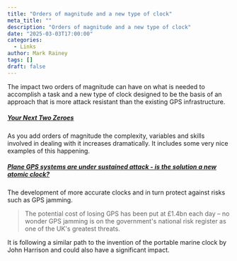 ```yaml
---
title: "Orders of magnitude and a new type of clock"
meta_title: ""
description: "Orders of magnitude and a new type of clock"
date: "2025-03-03T17:00:00"
categories:
  - Links
author: Mark Rainey
tags: []
draft: false
---
```

The impact two orders of magnitude can have on what is needed to accomplish a task and a new type of clock designed to be the basis of an approach that is more attack resistant than the existing GPS infrastructure.


##### [Your Next Two Zeroes](https://taylor.town/next-two-zeroes)

As you add orders of magnitude the complexity, variables and skills involved in dealing with it increases dramatically. It includes some very nice examples of this happening. 


##### [Plane GPS systems are under sustained attack - is the solution a new atomic clock?](https://www.bbc.com/news/articles/cq6yg204pvmo)

The development of more accurate clocks and in turn protect against risks such as GPS jamming. 

> The potential cost of losing GPS has been put at £1.4bn each day – no wonder GPS jamming is on the government's national risk register as one of the UK's greatest threats.


It is following a similar path to the invention of the portable marine clock by John Harrison and could also have a significant impact.


